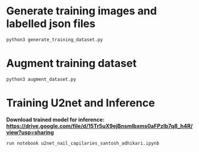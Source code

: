

# Generate training images and labelled json files
```
python3 generate_training_dataset.py
```

# Augment training dataset
```
python3 augment_dataset.py
```
# Training U2net and Inference

**Download trained model for inference: https://drive.google.com/file/d/15Tr5uX9ejBnsmIbxms0aFPzIb7q8_h4R/view?usp=sharing**
```
run notebook u2net_nail_capilaries_santosh_adhikari.ipynb
```
